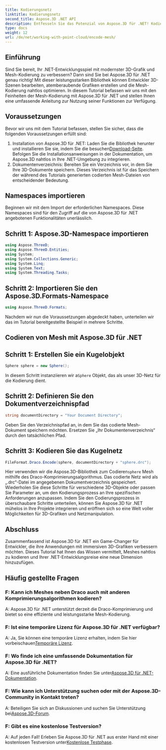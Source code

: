 ```yaml
---
title: Kodierungsnetz
linktitle: Kodierungsnetz
second_title: Aspose.3D .NET API
description: Entfesseln Sie das Potenzial von Aspose.3D für .NET! Kodieren Sie mühelos 3D-Netze mit Draco-Komprimierung. Werten Sie Ihre .NET-Entwicklung mit atemberaubender Grafik auf.
type: docs
weight: 12
url: /de/net/working-with-point-cloud/encode-mesh/
---
```

## Einführung
Sind Sie bereit, Ihr .NET-Entwicklungsspiel mit modernster 3D-Grafik und Mesh-Kodierung zu verbessern? Dann sind Sie bei Aspose.3D für .NET genau richtig! Mit dieser leistungsstarken Bibliothek können Entwickler 3D-Szenen bearbeiten, atemberaubende Grafiken erstellen und die Mesh-Kodierung nahtlos optimieren. In diesem Tutorial befassen wir uns mit den Feinheiten der Mesh-Kodierung mit Aspose.3D für .NET und stellen Ihnen eine umfassende Anleitung zur Nutzung seiner Funktionen zur Verfügung.
## Voraussetzungen
Bevor wir uns mit dem Tutorial befassen, stellen Sie sicher, dass die folgenden Voraussetzungen erfüllt sind:
1.  Installation von Aspose.3D für .NET: Laden Sie die Bibliothek herunter und installieren Sie sie, indem Sie die besuchen[Download-Seite](https://releases.aspose.com/3d/net/). Befolgen Sie die Installationsanweisungen in der Dokumentation, um Aspose.3D nahtlos in Ihre .NET-Umgebung zu integrieren.
2. Dokumentenverzeichnis: Bereiten Sie ein Verzeichnis vor, in dem Sie Ihre 3D-Dokumente speichern. Dieses Verzeichnis ist für das Speichern der während des Tutorials generierten codierten Mesh-Dateien von entscheidender Bedeutung.
## Namespaces importieren
Beginnen wir mit dem Import der erforderlichen Namespaces. Diese Namespaces sind für den Zugriff auf die von Aspose.3D für .NET angebotenen Funktionalitäten unerlässlich.
## Schritt 1: Aspose.3D-Namespace importieren
```csharp
using Aspose.ThreeD;
using Aspose.ThreeD.Entities;
using System;
using System.Collections.Generic;
using System.Linq;
using System.Text;
using System.Threading.Tasks;
```
## Schritt 2: Importieren Sie den Aspose.3D.Formats-Namespace
```csharp
using Aspose.ThreeD.Formats;
```
Nachdem wir nun die Voraussetzungen abgedeckt haben, unterteilen wir das im Tutorial bereitgestellte Beispiel in mehrere Schritte.
## Codieren von Mesh mit Aspose.3D für .NET
## Schritt 1: Erstellen Sie ein Kugelobjekt
```csharp
Sphere sphere = new Sphere();
```
 In diesem Schritt instanziieren wir a`Sphere` Objekt, das als unser 3D-Netz für die Kodierung dient.
## Schritt 2: Definieren Sie den Dokumentverzeichnispfad
```csharp
string documentDirectory = "Your Document Directory";
```
Geben Sie den Verzeichnispfad an, in dem Sie das codierte Mesh-Dokument speichern möchten. Ersetzen Sie „Ihr Dokumentenverzeichnis“ durch den tatsächlichen Pfad.
## Schritt 3: Kodieren Sie das Kugelnetz
```csharp
FileFormat.Draco.Encode(sphere, documentDirectory + "sphere.drc");
```
 Hier verwenden wir die Aspose.3D-Bibliothek zum Codieren`sphere` Mesh mithilfe des Draco-Komprimierungsalgorithmus. Das codierte Netz wird als „.drc“-Datei im angegebenen Dokumentverzeichnis gespeichert.
Wiederholen Sie diese Schritte für verschiedene 3D-Objekte oder passen Sie Parameter an, um den Kodierungsprozess an Ihre spezifischen Anforderungen anzupassen.
Indem Sie den Codierungsprozess in überschaubare Schritte unterteilen, können Sie Aspose.3D für .NET mühelos in Ihre Projekte integrieren und eröffnen sich so eine Welt voller Möglichkeiten für 3D-Grafiken und Netzmanipulation.
## Abschluss
Zusammenfassend ist Aspose.3D für .NET ein Game-Changer für Entwickler, die ihre Anwendungen mit immersiven 3D-Grafiken verbessern möchten. Dieses Tutorial hat Ihnen das Wissen vermittelt, Meshes nahtlos zu kodieren und Ihrer .NET-Entwicklungsreise eine neue Dimension hinzuzufügen.
## Häufig gestellte Fragen

### F: Kann ich Meshes neben Draco auch mit anderen Komprimierungsalgorithmen kodieren?
A: Aspose.3D für .NET unterstützt derzeit die Draco-Komprimierung und bietet so eine effiziente und leistungsstarke Mesh-Kodierung.
### F: Ist eine temporäre Lizenz für Aspose.3D für .NET verfügbar?
 A: Ja, Sie können eine temporäre Lizenz erhalten, indem Sie hier vorbeischauen[Temporäre Lizenz](https://purchase.aspose.com/temporary-license/).
### F: Wo finde ich eine umfassende Dokumentation für Aspose.3D für .NET?
 A: Eine ausführliche Dokumentation finden Sie unter[Aspose.3D für .NET-Dokumentation](https://reference.aspose.com/3d/net/).
### F: Wie kann ich Unterstützung suchen oder mit der Aspose.3D-Community in Kontakt treten?
A: Beteiligen Sie sich an Diskussionen und suchen Sie Unterstützung bei[Aspose.3D-Forum](https://forum.aspose.com/c/3d/18).
### F: Gibt es eine kostenlose Testversion?
 A: Auf jeden Fall! Erleben Sie Aspose.3D für .NET aus erster Hand mit einer kostenlosen Testversion unter[Kostenlose Testphase](https://releases.aspose.com/).